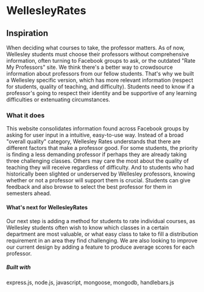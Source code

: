 # WellesleyRates

## Inspiration
When deciding what courses to take, the professor matters. As of now, Wellesley students must choose their professors without comprehensive information, often turning to Facebook groups to ask, or the outdated "Rate My Professors" site. We think there's a better way to crowdsource information about professors from our fellow students. That's why we built a Wellesley specific version, which has more relevant information (respect for students, quality of teaching, and difficulty). Students need to know if a professor's going to respect their identity and be supportive of any learning difficulties or extenuating circumstances.

### What it does
This website consolidates information found across Facebook groups by asking for user input in a intuitive, easy-to-use way. Instead of a broad "overall quality" category, Wellesley Rates understands that there are different factors that make a professor good. For some students, the priority is finding a less demanding professor if perhaps they are already taking three challenging classes. Others may care the most about the quality of teaching they will receive regardless of difficulty. And to students who had historically been slighted or underserved by Wellesley professors, knowing whether or not a professor will support them is crucial. Students can give feedback and also browse to select the best professor for them in semesters ahead.

#### What's next for WellesleyRates
Our next step is adding a method for students to rate individual courses, as Wellesley students often wish to know which classes in a certain department are most valuable, or what easy class to take to fill a distribution requirement in an area they find challenging. We are also looking to improve our current design by adding a feature to produce average scores for each professor.

##### Built with
express.js, node.js, javascript, mongoose, mongodb, handlebars.js
